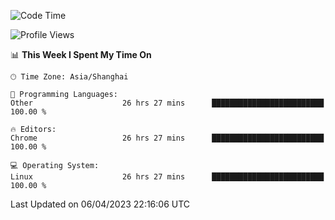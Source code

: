 <!--START_SECTION:waka-->
![Code Time](http://img.shields.io/badge/Code%20Time-511%20hrs%2038%20mins-blue)

![Profile Views](http://img.shields.io/badge/Profile%20Views-0-blue)

📊 **This Week I Spent My Time On** 

```text
🕑︎ Time Zone: Asia/Shanghai

💬 Programming Languages: 
Other                    26 hrs 27 mins      █████████████████████████   100.00 % 

🔥 Editors: 
Chrome                   26 hrs 27 mins      █████████████████████████   100.00 % 

💻 Operating System: 
Linux                    26 hrs 27 mins      █████████████████████████   100.00 % 
```


 Last Updated on 06/04/2023 22:16:06 UTC
<!--END_SECTION:waka-->